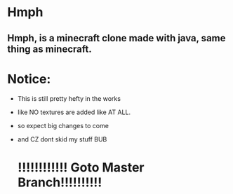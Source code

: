 # Hmph
Hmph, is a minecraft clone made with java, same thing as minecraft.
---

# Notice:
- This is still pretty hefty in the works
- like NO textures are added like AT ALL.
- so expect big changes to come
- and CZ dont skid my stuff BUB

  # !!!!!!!!!!!! Goto Master Branch!!!!!!!!!!
